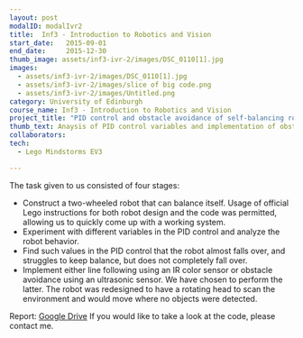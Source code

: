 ```yaml
---
layout: post
modalID: modalIvr2
title:  Inf3 - Introduction to Robotics and Vision
start_date:   2015-09-01
end_date:     2015-12-30
thumb_image: assets/inf3-ivr-2/images/DSC_0110[1].jpg
images:
  - assets/inf3-ivr-2/images/DSC_0110[1].jpg
  - assets/inf3-ivr-2/images/slice of big code.png
  - assets/inf3-ivr-2/images/Untitled.png
category: University of Edinburgh
course_name: Inf3 - Introduction to Robotics and Vision
project_title: "PID control and obstacle avoidance of self-balancing robot"
thumb_text: Anaysis of PID control variables and implementation of obstacle avoidance behaviour in a two-wheeled self-balancing robot
collaborators:
tech:
  - Lego Mindstorms EV3

---
```


The task given to us consisted of four stages:
* Construct a two-wheeled robot that can balance itself. Usage of official Lego instructions for both robot design and the code was permitted, allowing us to quickly come up with a working system.
* Experiment with different variables in the PID control and analyze the robot behavior.
* Find such values in the PID control that the robot almost falls over, and struggles to keep balance, but does not completely fall over.
* Implement either line following using an IR color sensor or obstacle avoidance using an ultrasonic sensor. We have chosen to perform the latter. The robot was redesigned to have a rotating head to scan the environment and would move where no objects were detected.

Report: [Google Drive](https://drive.google.com/open?id=1SnbbNkHMdz9dvIcwKRAZnuuKPNzqTMip)
If you would like to take a look at the code, please contact me.
